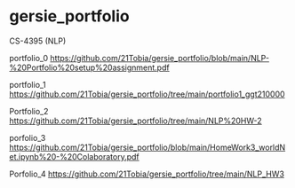 # gersie_portfolio
CS-4395 (NLP)

portfolio_0 
https://github.com/21Tobia/gersie_portfolio/blob/main/NLP-%20Portfolio%20setup%20assignment.pdf

portfolio_1
https://github.com/21Tobia/gersie_portfolio/tree/main/portfolio1_ggt210000

Portfolio_2
https://github.com/21Tobia/gersie_portfolio/tree/main/NLP%20HW-2 

porfolio_3
https://github.com/21Tobia/gersie_portfolio/blob/main/HomeWork3_worldNet.ipynb%20-%20Colaboratory.pdf

Porfolio_4
https://github.com/21Tobia/gersie_portfolio/tree/main/NLP_HW3
